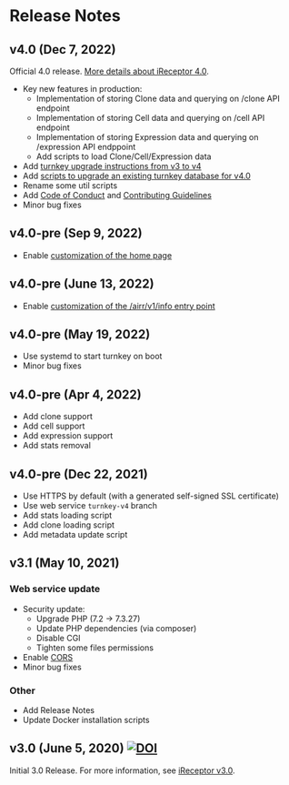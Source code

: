 # Release Notes

## v4.0 (Dec 7, 2022)
Official 4.0 release. [More details about iReceptor 4.0](https://ireceptor.org/ireceptor-4).

- Key new features in production:
	- Implementation of storing Clone data and querying on /clone API endpoint
	- Implementation of storing Cell data and querying on /cell API endpoint
	- Implementation of storing Expression data and querying on /expression API endppoint
	- Add scripts to load Clone/Cell/Expression data
- Add [turnkey upgrade instructions from v3 to v4](doc/upgrading_from_v3_to_v4.md)
- Add [scripts to upgrade an existing turnkey database for v4.0](doc/updating_the_database_1.4.md)
- Rename some util scripts
- Add [Code of Conduct](CODE_OF_CONDUCT.md) and [Contributing Guidelines](CONTRIBUTING.md)
- Minor bug fixes

## v4.0-pre (Sep 9, 2022)
- Enable [customization of the home page](doc/customizing_home_page.md)

## v4.0-pre (June 13, 2022)
- Enable [customization of the /airr/v1/info entry point](doc/customizing_info_entry_point.md)

## v4.0-pre (May 19, 2022)
- Use systemd to start turnkey on boot
- Minor bug fixes

## v4.0-pre (Apr 4, 2022)
- Add clone support
- Add cell support
- Add expression support
- Add stats removal

## v4.0-pre (Dec 22, 2021)
- Use HTTPS by default (with a generated self-signed SSL certificate)
- Use web service ``turnkey-v4`` branch
- Add stats loading script
- Add clone loading script
- Add metadata update script

## v3.1 (May 10, 2021)

### Web service update
- Security update:
	- Upgrade PHP (7.2 -> 7.3.27)
	- Update PHP dependencies (via composer)
	- Disable CGI
	- Tighten some files permissions
- Enable [CORS](https://developer.mozilla.org/en-US/docs/Web/HTTP/CORS)
- Minor bug fixes

### Other
- Add Release Notes
- Update Docker installation scripts

## v3.0 (June 5, 2020) [![DOI](https://zenodo.org/badge/161701589.svg)](https://zenodo.org/badge/latestdoi/161701589)

Initial 3.0 Release. For more information, see [iReceptor v3.0](https://ireceptor.org/ireceptor-3).
